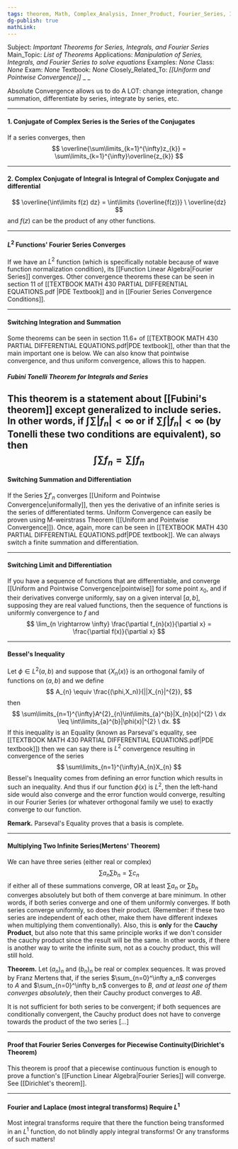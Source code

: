 ```yaml
---
tags: theorem, Math, Complex_Analysis, Inner_Product, Fourier_Series, Integrals, Series, questions,
dg-publish: true
mathLink: 
---
```

Subject: _Important Theorems for Series, Integrals, and Fourier Series_
Main\_Topic: _List of Theorems_
Applications: _Manipulation of Series, Integrals, and Fourier Series to solve equations_
Examples: _None_
Class: _None_
Exam: _None_
Textbook: _None_
Closely\_Related\_To: _[[Uniform and Pointwise Convergence]]_
_
_

Absolute Convergence allows us to do A LOT: change integration, change summation, differentiate by series, integrate by series, etc. 

---
#### 1. Conjugate of Complex Series is the Series of the Conjugates 
If a series converges, then 
$$
\overline{\sum\limits_{k=1}^{\infty}z_{k}} = \sum\limits_{k=1}^{\infty}\overline{z_{k}} 
$$

---
#### 2. Complex Conjugate of Integral is Integral of Complex Conjugate and differential
$$
\overline{\int\limits f(z) dz} = \int\limits {\overline{f(z)}} \ \overline{dz}
$$
and $f(z)$ can be the product of any other functions. 

---
#### $L^{2}$ Functions' Fourier Series Converges
If we have an $L^{2}$ function (which is specifically notable because of wave function normalization condition), its [[Function Linear Algebra|Fourier Series]] converges.  Other convergence theorems these can be seen in section 11 of [[TEXTBOOK MATH 430 PARTIAL DIFFERENTIAL EQUATIONS.pdf |PDE Textbook]] and in [[Fourier Series Convergence Conditions]]. 

---
#### Switching Integration and Summation
Some theorems can be seen in section 11.6+ of [[TEXTBOOK MATH 430 PARTIAL DIFFERENTIAL EQUATIONS.pdf|PDE textbook]], other than that the main important one is below. We can also know that pointwise convergence, and thus uniform convergence, allows this to happen.

##### Fubini Tonelli Theorem for Integrals and Series
This theorem is a statement about [[Fubini's theorem]] except generalized to include series. In other words, if $\int\limits \sum\limits |f_{n}| < \infty$ or if $\sum\limits \int\limits |f_{n}| < \infty$ (by Tonelli these two conditions are equivalent), so then
$$
\int\limits \sum\limits f_{n} = \sum\limits \int\limits f_{n} 
$$
---
#### Switching Summation and Differentiation
If the Series $\sum\limits f'_{n}$ converges [[Uniform and Pointwise Convergence|uniformally]], then yes the derivative of an infinite series is the series of differentiated terms. Uniform Convergence can easily be proven using M-weirstrass Theorem ([[Uniform and Pointwise Convergence]]). Once, again, more can be seen in [[TEXTBOOK MATH 430 PARTIAL DIFFERENTIAL EQUATIONS.pdf|PDE textbook]]. We can always switch a finite summation and differentiation. 

---
#### Switching Limit and Differentiation
If you have a sequence of functions that are differentiable, and converge [[Uniform and Pointwise Convergence|pointwise]] for some point $x_{0}$, and if their derivatives converge uniformly, say on a given interval $[a,b]$, supposing they are real valued functions, then the sequence of functions is uniformly convergence to $f$ and 
$$
\lim_{n \rightarrow \infty} \frac{\partial f_{n}(x)}{\partial x} = \frac{\partial f(x)}{\partial x}
$$

---
#### Bessel's Inequality 
Let $\phi \in L^{2}(a,b)$ and suppose that $\{X_{n}(x)\}$ is an orthogonal family of functions on $(a,b)$ and we define 
$$
A_{n} \equiv \frac{(\phi,X_n)}{||X_{n}|^{2}},
$$
then
$$
\sum\limits_{n=1}^{\infty}A^{2}_{n}\int\limits_{a}^{b}|X_{n}(x)|^{2} \ dx \leq \int\limits_{a}^{b}|\phi(x)|^{2} \ dx.
$$
If this inequality is an Equality (known as Parseval's equality, see [[TEXTBOOK MATH 430 PARTIAL DIFFERENTIAL EQUATIONS.pdf|PDE textbook]]) then we can say there is $L^{2}$ convergence resulting in convergence of the series 
$$
\sum\limits_{n=1}^{\infty}A_{n}X_{n}
$$
Bessel's Inequality comes from defining an error function which results in such an inequality. And thus if our function $\phi(x)$ is $L^{2}$, then the left-hand side would also converge and the error function would converge, resulting in our Fourier Series (or whatever orthogonal family we use) to exactly converge to our function.

**Remark.**  Parseval's Equality proves that a basis is complete. 

---
#### Multiplying Two Infinite Series(Mertens' Theorem)
We can have three series (either real or complex)
$$
\sum\limits a_{n} \sum\limits b_{n}= \sum\limits c_{n}
$$
if either all of these summations converge, OR at least $\sum\limits a_{n}$ or $\sum\limits b_{n}$ converges absolutely but both of them converge at bare minimum. In other words, if both series converge and one of them uniformly converges. If both series converge uniformly, so does their product. (Remember: if these two series are independent of each other, make them have different indexes when multiplying them conventionally). Also, this is **only** for the **Cauchy Product**, but also note that this same principle works if we don't consider the cauchy product since the result will be the same. In other words, if there is another way to write the infinite sum, not as a couchy product, this will still hold. 

**Theorem.**  Let $(a_n)_n$ and $(b_n)_{n}$ be real or complex sequences. It was proved by Franz Mertens that, if the series $\sum_{n=0}^\infty a_n$ converges to $A$ and $\sum_{n=0}^\infty b_n$ converges to $B$, _and at least one of them converges absolutely_, then their Cauchy product converges to $AB$.

It is not sufficient for both series to be convergent; if both sequences are conditionally convergent, the Cauchy product does not have to converge towards the product of the two series [...]

---
#### Proof that Fourier Series Converges for Piecewise Continuity(Dirichlet's Theorem)
This theorem is proof that a piecewise continuous function is enough to prove a function's [[Function Linear Algebra|Fourier Series]] will converge. See [[Dirichlet's theorem]]. 

---
#### Fourier and Laplace (most integral transforms) Require $L^{1}$
Most integral transforms require that there the function being transformed in an $L^{1}$ function, do not blindly apply integral transforms! Or any transforms of such matters!